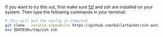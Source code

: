 If you want to try this out, first make sure [fzf](https://github.com/junegunn/fzf) and zsh are installed on your system. Then type the following commands in your terminal:
```bash
# this will put the config in /tmp/zsh
git clone --recurse-submodules https://github.com/ballattacker/zsh-autocomplete-concept.git /tmp/zsh
env ZDOTDIR=/tmp/zsh zsh
```
